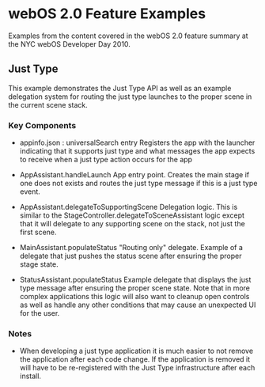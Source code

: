 # webOS 2.0 Feature Examples
Examples from the content covered in the webOS 2.0 feature summary at the NYC webOS Developer Day 2010.

## Just Type
This example demonstrates the Just Type API as well as an example delegation system for routing the 
just type launches to the proper scene in the current scene stack.

### Key Components
 * appinfo.json : universalSearch entry
    Registers the app with the launcher indicating that it supports just type and what messages the app expects to
    receive when a just type action occurs for the app

 * AppAssistant.handleLaunch
    App entry point. Creates the main stage if one does not exists and routes the just type message if this is a just
    type event.

 * AppAssistant.delegateToSupportingScene
    Delegation logic. This is similar to the StageController.delegateToSceneAssistant logic except that it will delegate
    to any supporting scene on the stack, not just the first scene.

 * MainAssistant.populateStatus
    "Routing only" delegate. Example of a delegate that just pushes the status scene after ensuring the proper stage state.

 * StatusAssistant.populateStatus
    Example delegate that displays the just type message after ensuring the proper scene state. Note that in more complex
    applications this logic will also want to cleanup open controls as well as handle any other conditions that may cause
    an unexpected UI for the user.

### Notes
 * When developing a just type application it is much easier to not remove the application after each code change. If the application is removed it will have to be re-registered with the Just Type infrastructure after each install.
